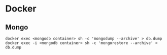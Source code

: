 # Docker

## Mongo

`docker exec <mongodb container> sh -c 'mongodump --archive' > db.dump`
`docker exec -i <mongodb container> sh -c 'mongorestore --archive' < db.dump`
